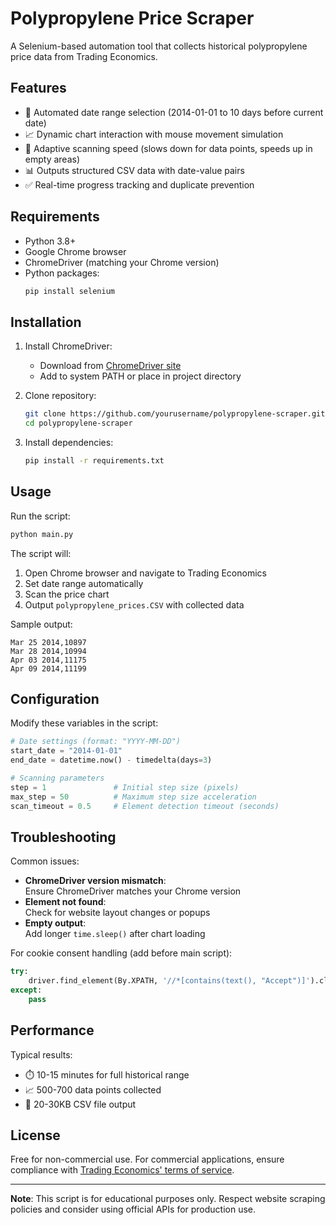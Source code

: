 # Polypropylene Price Scraper

A Selenium-based automation tool that collects historical polypropylene price data from Trading Economics.

## Features

- 📅 Automated date range selection (2014-01-01 to 10 days before current date)
- 📈 Dynamic chart interaction with mouse movement simulation
- 🚀 Adaptive scanning speed (slows down for data points, speeds up in empty areas)
- 📊 Outputs structured CSV data with date-value pairs
- ✅ Real-time progress tracking and duplicate prevention

## Requirements

- Python 3.8+
- Google Chrome browser
- ChromeDriver (matching your Chrome version)
- Python packages:
  ```bash
  pip install selenium


## Installation

1. Install ChromeDriver:
   - Download from [ChromeDriver site](https://sites.google.com/chromium.org/driver/)
   - Add to system PATH or place in project directory

2. Clone repository:
   ```bash
   git clone https://github.com/yourusername/polypropylene-scraper.git
   cd polypropylene-scraper
   ```

3. Install dependencies:
   ```bash
   pip install -r requirements.txt
   ```

## Usage

Run the script:
```bash
python main.py
```

The script will:
1. Open Chrome browser and navigate to Trading Economics
2. Set date range automatically
3. Scan the price chart
4. Output `polypropylene_prices.CSV` with collected data

Sample output:
```csv
Mar 25 2014,10897
Mar 28 2014,10994
Apr 03 2014,11175
Apr 09 2014,11199
```

## Configuration

Modify these variables in the script:
```python
# Date settings (format: "YYYY-MM-DD")
start_date = "2014-01-01"
end_date = datetime.now() - timedelta(days=3)

# Scanning parameters
step = 1               # Initial step size (pixels)
max_step = 50          # Maximum step size acceleration
scan_timeout = 0.5     # Element detection timeout (seconds)
```

## Troubleshooting

Common issues:
- **ChromeDriver version mismatch**:  
  Ensure ChromeDriver matches your Chrome version
- **Element not found**:  
  Check for website layout changes or popups
- **Empty output**:  
  Add longer `time.sleep()` after chart loading

For cookie consent handling (add before main script):
```python
try:
    driver.find_element(By.XPATH, '//*[contains(text(), "Accept")]').click()
except:
    pass
```

## Performance

Typical results:
- ⏱️ 10-15 minutes for full historical range
- 📈 500-700 data points collected
- 💾 20-30KB  CSV file output

## License

Free for non-commercial use. For commercial applications, ensure compliance with [Trading Economics' terms of service](https://tradingeconomics.com/terms-of-service).

---
**Note**: This script is for educational purposes only. Respect website scraping policies and consider using official APIs for production use.
```
